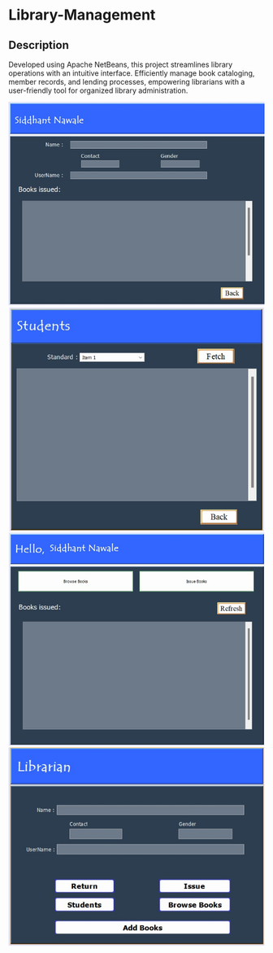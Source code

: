 # Library-Management
## Description

Developed using Apache NetBeans, this project streamlines library operations with an intuitive interface. Efficiently manage book cataloging, member records, and lending processes, empowering librarians with a user-friendly tool for organized library administration.

![image info](images/image1.jpeg)
![image info](images/image2.jpeg)
![image info](images/image3.jpeg)
![image info](images/image4.jpeg)
